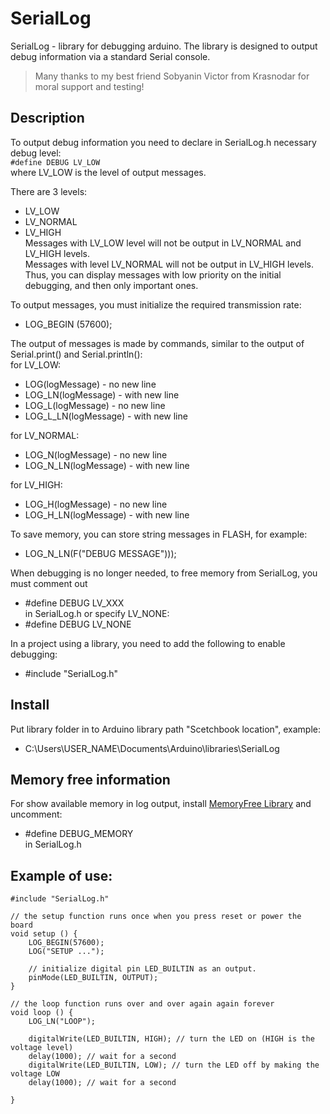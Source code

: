 # SerialLog
SerialLog - library for debugging arduino.
The library is designed to output debug information via a standard Serial console.
> Many thanks to my best friend Sobyanin Victor from Krasnodar for moral support and testing!

## Description
To output debug information you need to declare in SerialLog.h necessary debug level:  
`#define DEBUG LV_LOW`  
where LV_LOW is the level of output messages.  

There are 3 levels:
- LV_LOW
- LV_NORMAL
- LV_HIGH  
Messages with LV_LOW level will not be output in LV_NORMAL and LV_HIGH levels.  
Messages with level LV_NORMAL will not be output in LV_HIGH levels.  
Thus, you can display messages with low priority on the initial debugging, and then only important ones.  

To output messages, you must initialize the required transmission rate:  
- LOG_BEGIN (57600);

The output of messages is made by commands, similar to the output of Serial.print() and Serial.println():  
for LV_LOW:  
- LOG(logMessage) - no new line  
- LOG_LN(logMessage) - with new line  
- LOG_L(logMessage) - no new line  
- LOG_L_LN(logMessage) - with new line  

for LV_NORMAL:  
- LOG_N(logMessage) - no new line  
- LOG_N_LN(logMessage) - with new line  

for LV_HIGH:  
- LOG_H(logMessage) - no new line  
- LOG_H_LN(logMessage) - with new line  
  
  
To save memory, you can store string messages in FLASH, for example:  
- LOG_N_LN(F("DEBUG MESSAGE")));  

When debugging is no longer needed, to free memory from SerialLog, you must comment out  
- #define DEBUG LV_XXX  
in SerialLog.h or specify LV_NONE:  
- #define DEBUG LV_NONE  

In a project using a library, you need to add the following to enable debugging:  
- #include "SerialLog.h"  

## Install
Put library folder in to Arduino library path "Scetchbook location", example:  
- C:\Users\USER_NAME\Documents\Arduino\libraries\SerialLog

## Memory free information
For show available memory in log output, install [MemoryFree Library](https://playground.arduino.cc/Code/AvailableMemory) and uncomment:  
- #define DEBUG_MEMORY  
in SerialLog.h

## Example of use:
```
#include "SerialLog.h"

// the setup function runs once when you press reset or power the board
void setup () {
    LOG_BEGIN(57600);
    LOG("SETUP ...");

    // initialize digital pin LED_BUILTIN as an output.
    pinMode(LED_BUILTIN, OUTPUT);
}

// the loop function runs over and over again again forever
void loop () {
    LOG_LN("LOOP");

    digitalWrite(LED_BUILTIN, HIGH); // turn the LED on (HIGH is the voltage level)
    delay(1000); // wait for a second
    digitalWrite(LED_BUILTIN, LOW); // turn the LED off by making the voltage LOW
    delay(1000); // wait for a second

}
```
